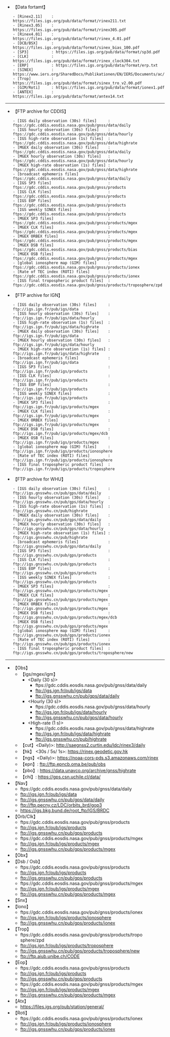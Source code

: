 * 【Data fortamt】
  
  ```
  - [Rinex2.11]    : https://files.igs.org/pub/data/format/rinex211.txt
  - [Rinex3.05]    : https://files.igs.org/pub/data/format/rinex305.pdf
  - [Rinex4.01]    : https://files.igs.org/pub/data/format/rinex_4.01.pdf
  - [DCB/BSX]      : https://files.igs.org/pub/data/format/sinex_bias_100.pdf
  - [SP3]          : https://files.igs.org/pub/data/format/sp3d.pdf
  - [CLK]          : https://files.igs.org/pub/data/format/rinex_clock304.txt
  - [ERP]          : https://files.igs.org/pub/data/format/erp.txt
  - [SINEX]        : https://www.iers.org/SharedDocs/Publikationen/EN/IERS/Documents/ac/sinex/sinex_v202_pdf
  - [Trop]         : https://files.igs.org/pub/data/format/sinex_tro_v2.00.pdf
  - [GIM/Roti]     : https://files.igs.org/pub/data/format/ionex1.pdf
  - [ANTEX]        : https://files.igs.org/pub/data/format/antex14.txt
  ```
--------------------------------------------------------------------------------------------------------

* 【FTP archive for CDDIS】
  
  ```
  - [IGS daily observation (30s) files]     : ftps://gdc.cddis.eosdis.nasa.gov/pub/gnss/data/daily
  - [IGS hourly observation (30s) files]    : ftps://gdc.cddis.eosdis.nasa.gov/pub/gnss/data/hourly
  - [IGS high-rate observation (1s) files]  : ftps://gdc.cddis.eosdis.nasa.gov/pub/gnss/data/highrate        
  - [MGEX daily observation (30s) files]    : ftps://gdc.cddis.eosdis.nasa.gov/pub/gnss/data/daily
  - [MGEX hourly observation (30s) files]   : ftps://gdc.cddis.eosdis.nasa.gov/pub/gnss/data/hourly
  - [MGEX high-rate observation (1s) files] : ftps://gdc.cddis.eosdis.nasa.gov/pub/gnss/data/highrate
  - [broadcast ephemeris files]             : ftps://gdc.cddis.eosdis.nasa.gov/pub/gnss/data/daily
  - [IGS SP3 files]                         : ftps://gdc.cddis.eosdis.nasa.gov/pub/gnss/products
  - [IGS CLK files]                         : ftps://gdc.cddis.eosdis.nasa.gov/pub/gnss/products
  - [IGS EOP files]                         : ftps://gdc.cddis.eosdis.nasa.gov/pub/gnss/products
  - [IGS weekly SINEX files]                : ftps://gdc.cddis.eosdis.nasa.gov/pub/gnss/products
  - [MGEX SP3 files]                        : ftps://gdc.cddis.eosdis.nasa.gov/pub/gnss/products/mgex
  - [MGEX CLK files]                        : ftps://gdc.cddis.eosdis.nasa.gov/pub/gnss/products/mgex
  - [MGEX ORBEX files]                      : ftps://gdc.cddis.eosdis.nasa.gov/pub/gnss/products/mgex
  - [MGEX DSB files]                        : ftps://gdc.cddis.eosdis.nasa.gov/pub/gnss/products/bias
  - [MGEX OSB files]                        : ftps://gdc.cddis.eosdis.nasa.gov/pub/gnss/products/mgex
  - [global ionosphere map (GIM) files]     : ftps://gdc.cddis.eosdis.nasa.gov/pub/gnss/products/ionex
  - [Rate of TEC index (ROTI) files]        : ftps://gdc.cddis.eosdis.nasa.gov/pub/gnss/products/ionex
  - [IGS final tropospheric product files]  : ftps://gdc.cddis.eosdis.nasa.gov/pub/gnss/products/troposphere/zpd
  ```
  
* 【FTP archive for IGN】
  ```
  - [IGS daily observation (30s) files]     : ftp://igs.ign.fr/pub/igs/data
  - [IGS hourly observation (30s) files]    : ftp://igs.ign.fr/pub/igs/data/hourly
  - [IGS high-rate observation (1s) files]  : ftp://igs.ign.fr/pub/igs/data/highrate
  - [MGEX daily observation (30s) files]    : ftp://igs.ign.fr/pub/igs/data
  - [MGEX hourly observation (30s) files]   : ftp://igs.ign.fr/pub/igs/data/hourly
  - [MGEX high-rate observation (1s) files] : ftp://igs.ign.fr/pub/igs/data/highrate
  - [broadcast ephemeris files]             : ftp://igs.ign.fr/pub/igs/data
  - [IGS SP3 files]                         : ftp://igs.ign.fr/pub/igs/products
  - [IGS CLK files]                         : ftp://igs.ign.fr/pub/igs/products
  - [IGS EOP files]                         : ftp://igs.ign.fr/pub/igs/products
  - [IGS weekly SINEX files]                : ftp://igs.ign.fr/pub/igs/products
  - [MGEX SP3 files]                        : ftp://igs.ign.fr/pub/igs/products/mgex
  - [MGEX CLK files]                        : ftp://igs.ign.fr/pub/igs/products/mgex
  - [MGEX ORBEX files]                      : ftp://igs.ign.fr/pub/igs/products/mgex
  - [MGEX DSB files]                        : ftp://igs.ign.fr/pub/igs/products/mgex/dcb
  - [MGEX OSB files]                        : ftp://igs.ign.fr/pub/igs/products/mgex     
  - [global ionosphere map (GIM) files]     : ftp://igs.ign.fr/pub/igs/products/ionosphere
  - [Rate of TEC index (ROTI) files]        : ftp://igs.ign.fr/pub/igs/products/ionosphere
  - [IGS final tropospheric product files]  : ftp://igs.ign.fr/pub/igs/products/troposphere
  ```
  
* 【FTP archive for WHU】
  ```
  - [IGS daily observation (30s) files]     : ftp://igs.gnsswhu.cn/pub/gps/data/daily
  - [IGS hourly observation (30s) files]    : ftp://igs.gnsswhu.cn/pub/gps/data/hourly
  - [IGS high-rate observation (1s) files]  : ftp://igs.gnsswhu.cn/pub/highrate
  - [MGEX daily observation (30s) files]    : ftp://igs.gnsswhu.cn/pub/gps/data/daily
  - [MGEX hourly observation (30s) files]   : ftp://igs.gnsswhu.cn/pub/gps/data/hourly
  - [MGEX high-rate observation (1s) files] : ftp://igs.gnsswhu.cn/pub/highrate               
  - [broadcast ephemeris files]             : ftp://igs.gnsswhu.cn/pub/gps/data/daily        
  - [IGS SP3 files]                         : ftp://igs.gnsswhu.cn/pub/gps/products
  - [IGS CLK files]                         : ftp://igs.gnsswhu.cn/pub/gps/products
  - [IGS EOP files]                         : ftp://igs.gnsswhu.cn/pub/gps/products   
  - [IGS weekly SINEX files]                : ftp://igs.gnsswhu.cn/pub/gps/products
  - [MGEX SP3 files]                        : ftp://igs.gnsswhu.cn/pub/gps/products/mgex
  - [MGEX CLK files]                        : ftp://igs.gnsswhu.cn/pub/gps/products/mgex
  - [MGEX ORBEX files]                      : ftp://igs.gnsswhu.cn/pub/gps/products/mgex
  - [MGEX DSB files]                        : ftp://igs.gnsswhu.cn/pub/gps/products/mgex/dcb     
  - [MGEX OSB files]                        : ftp://igs.gnsswhu.cn/pub/gps/products/mgex
  - [global ionosphere map (GIM) files]     : ftp://igs.gnsswhu.cn/pub/gps/products/ionex
  - [Rate of TEC index (ROTI) files]        : ftp://igs.gnsswhu.cn/pub/gps/products/ionex
  - [IGS final tropospheric product files]  : ftp://igs.gnsswhu.cn/pub/gps/products/troposphere/new
  ```
--------------------------------------------------------------------------------------------------------

* 【Obs】
  * 【igs/mgex/igm】
    * <Daily (30 s)>
      - ftps://gdc.cddis.eosdis.nasa.gov/pub/gnss/data/daily
      - ftp://igs.ign.fr/pub/igs/data
      - ftp://igs.gnsswhu.cn/pub/gps/data/daily
    * <Hourly (30 s)>
      - ftps://gdc.cddis.eosdis.nasa.gov/pub/gnss/data/hourly
      - ftp://igs.ign.fr/pub/igs/data/hourly
      - ftp://igs.gnsswhu.cn/pub/gps/data/hourly
    * <High-rate (1 s)>
      - ftps://gdc.cddis.eosdis.nasa.gov/pub/gnss/data/highrate
      - ftp://igs.ign.fr/pub/igs/data/highrate
      - ftp://igs.gnsswhu.cn/pub/highrate
  - 【cut】<Daily)>: http://saegnss2.curtin.edu/ldc/rinex3/daily
  - 【hk】 <30s / 5s/ 1s>: https://rinex.geodetic.gov.hk
  - 【ngs】<Daily)>: https://noaa-cors-pds.s3.amazonaws.com/rinex
  - 【epn】<Daily>: ftp://ftp.epncb.oma.be/pub/obs
  - 【pbo】<Daily>: https://data.unavco.org/archive/gnss/highrate
  - 【chi】<Daily>: https://gps.csn.uchile.cl/data/
* 【Nav】
  - ftps://gdc.cddis.eosdis.nasa.gov/pub/gnss/data/daily 
  - ftp://igs.ign.fr/pub/igs/data 
  - ftp://igs.gnsswhu.cn/pub/gps/data/daily 
  - ftp://ftp.pecny.cz/LDC/orbits_brd/gop3 
  - https://igs.bkg.bund.de/root_ftp/IGS/BRDC
* 【Orb/Clk】
  - ftps://gdc.cddis.eosdis.nasa.gov/pub/gnss/products  
  - ftp://igs.ign.fr/pub/igs/products  
  - ftp://igs.gnsswhu.cn/pub/gps/products  
  - ftps://gdc.cddis.eosdis.nasa.gov/pub/gnss/products/mgex 
  - ftp://igs.ign.fr/pub/igs/products/mgex 
  - ftp://igs.gnsswhu.cn/pub/gps/products/mgex
* 【Obx】
* 【Dsb / Osb】
  - ftps://gdc.cddis.eosdis.nasa.gov/pub/gnss/products  
  - ftp://igs.ign.fr/pub/igs/products  
  - ftp://igs.gnsswhu.cn/pub/gps/products  
  - ftps://gdc.cddis.eosdis.nasa.gov/pub/gnss/products/mgex 
  - ftp://igs.ign.fr/pub/igs/products/mgex 
  - ftp://igs.gnsswhu.cn/pub/gps/products/mgex
* 【Snx】
* 【Iono】
  - ftps://gdc.cddis.eosdis.nasa.gov/pub/gnss/products/ionex
  - ftp://igs.ign.fr/pub/igs/products/ionosphere
  - ftp://igs.gnsswhu.cn/pub/gps/products/ionex
* 【Trop】
  - ftps://gdc.cddis.eosdis.nasa.gov/pub/gnss/products/tropo sphere/zpd
  - ftp://igs.ign.fr/pub/igs/products/troposphere
  - ftp://igs.gnsswhu.cn/pub/gps/products/troposphere/new 
  - ftp://ftp.aiub.unibe.ch/CODE
* 【Eop】
  - ftps://gdc.cddis.eosdis.nasa.gov/pub/gnss/products 
  - ftp://igs.ign.fr/pub/igs/products  
  - ftp://igs.gnsswhu.cn/pub/gps/products 
  - ftps://gdc.cddis.eosdis.nasa.gov/pub/gnss/products/mgex
  - ftp://igs.ign.fr/pub/igs/products/mgex
  - ftp://igs.gnsswhu.cn/pub/gps/products/mgex
* 【Atx】
  - https://files.igs.org/pub/station/general/
* 【Roti】
  - ftps://gdc.cddis.eosdis.nasa.gov/pub/gnss/products/ionex
  - ftp://igs.ign.fr/pub/igs/products/ionosphere
  - ftp://igs.gnsswhu.cn/pub/gps/products/ionex
